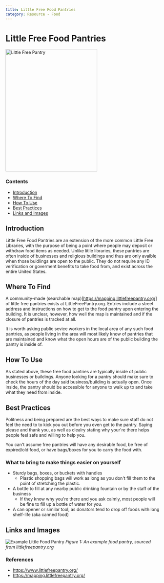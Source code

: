 ```yaml
---
title: Little Free Food Pantries
category: Resource - Food
---
```


<div class="article-header">
  <h1>Little Free Food Pantries</h1>
  <div class="article-metadata">
</div>

<div class="content-box">
  <img src="/images/freelittlepantry_example.jpeg" alt="Little Free Pantry" width="300" height="400">
  <div class="content-nav">
    <h3>Contents</h3>
    <ul>
      <li><a href="#introduction">Introduction</a></li>
      <li><a href="#where-to-find">Where To Find</a></li>
      <li><a href="#how-to-use">How To Use</a></li>
      <li><a href="#best-practices">Best Practices</a></li>
      <li><a href="#links-and-images">Links and Images</a></li>
    </ul>
  </div>
</div>

<h2 id="introduction">Introduction</h2>

Little Free Food Pantries are an extension of the more common Little Free Libraries, with the purpose of being a point where people may deposit or withdraw food items as needed. Unlike litlle libraries, these pantries are often inside of businesses and religious buildings and thus are only avaible when those buidlings are open to the public. They do not require any ID verification or goverment benefits to take food from, and exist across the entire United States. 

<h2 id="where-to-find">Where To Find</h2>

A community-made (searchable map)[https://mapping.littlefreepantry.org/] of little free pantries exists at LittleFreePantry.org. Entries include a street address and instructions on how to get to the food pantry upon entering the building. It is unclear, however, how well the map is maintained and if the closure of pantries is tracked at all.

It is worth asking public sevice workers in the local area of any such food pantries, as people living in the area will most likely know of pantries that are maintained and know what the open hours are of the public building the pantry is inside of. 

<h2 id="how-to-use">How To Use</h2>

As stated above, these free food pantries are typically inside of public businesses or buildings. Anyone looking for a pantry should make sure to check the hours of the day said business/building is actually open. Once inside, the pantry should be accessible for anyone to walk up to and take what they need from inside.

<h2 id="best-practices">Best Practices</h2>

Politness and being prepared are the best ways to make sure staff do not feel the need to to kick you out before you even get to the pantry. Saying please and thank you, as well as clealry stating why your're there helps people feel safe and willing to help you.

You can't assume free pantries will have any desirable food, be free of expired/old food, or have bags/boxes for you to carry the food with.

### What to bring to make things easier on yourself

- Sturdy bags, boxes, or buckets with handles
  - Plastic shopping bags will work as long as you don't fill them to the point of stretching the plastic.
- A bottle to fill at any nearby public drinking fountain or by the staff of the business
  - If they know why you're there and you ask calmly, most people will be fine to fill up a bottle of water for you.
- A can opener or similar tool, as donators tend to drop off foods with long shelf-life (aka canned food)

<h2 id="links-and-images">Links and Images</h2>

![Example Little Food Pantry](/images/freelittlepantry_example.jpeg)
*Figure 1: An example food pantry, sourced from littlefreepantry.org*

### References

- https://www.littlefreepantry.org/
- https://mapping.littlefreepantry.org/
